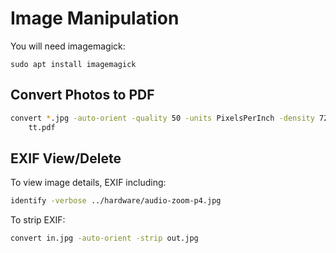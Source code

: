 # Image Manipulation

You will need imagemagick:

```
sudo apt install imagemagick
```

## Convert Photos to PDF

```sh
convert *.jpg -auto-orient -quality 50 -units PixelsPerInch -density 72x72 \
    tt.pdf
```

## EXIF View/Delete

To view image details, EXIF including:

```sh
identify -verbose ../hardware/audio-zoom-p4.jpg
```

To strip EXIF:

```sh
convert in.jpg -auto-orient -strip out.jpg
```
